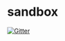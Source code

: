 # sandbox

[![Gitter](https://badges.gitter.im/SOS-2016-08/sandbox.svg)](https://gitter.im/SOS-2016-08/sandbox?utm_source=badge&utm_medium=badge&utm_campaign=pr-badge&utm_content=badge)